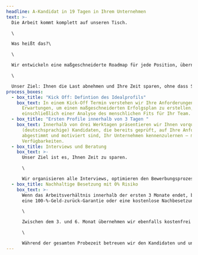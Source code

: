 ```yaml
---
headline: A-Kandidat in 19 Tagen in Ihrem Unternehmen
text: >-
  Die Arbeit kommt komplett auf unseren Tisch. 

  \

  Was heißt das?\

  \

  Wir entwickeln eine maßgeschneiderte Roadmap für jede Position, übernehmen die gesamte Organisation und halten Sie mit wöchentlichen Calls transparent auf dem Laufenden.\

  \

  Unser Ziel: Ihnen die Last abnehmen und Ihre Zeit sparen, ohne dass Sie den Überblick verlieren.
process_boxes:
  - box_title: "Kick Off: Defintion des Idealprofils"
    box_text: In einem Kick-Off Termin verstehen wir Ihre Anforderungen und
      Erwartungen, um einen maßgeschneiderten Erfolgsplan zu erstellen,
      einschließlich einer Analyse des menschlichen Fits für Ihr Team.
  - box_title: "Ersten Profile innerhalb von 3 Tagen "
    box_text: Innerhalb von drei Werktagen präsentieren wir Ihnen vorqualifizierte,
      (deutschsprachige) Kandidaten, die bereits geprüft, auf Ihre Anforderungen
      abgestimmt und motiviert sind, Ihr Unternehmen kennenzulernen – mit klaren
      Verfügbarkeiten.
  - box_title: Interviews und Beratung
    box_text: >-
      Unser Ziel ist es, Ihnen Zeit zu sparen. 

      \

      Wir organisieren alle Interviews, optimieren den Bewerbungsprozess und stellen Ihnen alle notwendigen Vorlagen und Ressourcen zur Verfügung – begleitet von einem auf Ihre Technologie spezialisierten Ansprechpartner.
  - box_title: Nachhaltige Besetzung mit 0% Risiko
    box_text: >-
      Wenn das Arbeitsverhältnis innerhalb der ersten 3 Monate endet, bieten wir
      eine 100-%-Geld-zurück-Garantie oder eine kostenlose Nachbesetzung an. 

      \

      Zwischen dem 3. und 6. Monat übernehmen wir ebenfalls kostenfrei die Nachbesetzung.

      \

      Während der gesamten Probezeit betreuen wir den Kandidaten und unterstützen bei Bedarf beim Onboarding.
---
```

